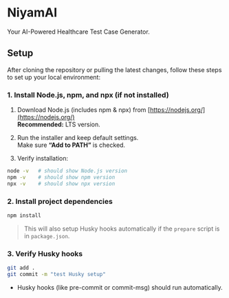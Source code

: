 # NiyamAI

Your AI-Powered Healthcare Test Case Generator.

## Setup

After cloning the repository or pulling the latest changes, follow these steps to set up your local environment:

### 1. Install Node.js, npm, and npx (if not installed)

1. Download Node.js (includes npm & npx) from [https://nodejs.org/](https://nodejs.org/)  
   **Recommended:** LTS version.

2. Run the installer and keep default settings.  
   Make sure **“Add to PATH”** is checked.

3. Verify installation:

```bash
node -v   # should show Node.js version
npm -v    # should show npm version
npx -v    # should show npx version
````

### 2. Install project dependencies

```bash
npm install
```

> This will also setup Husky hooks automatically if the `prepare` script is in `package.json`.

### 3. Verify Husky hooks

```bash
git add .
git commit -m "test Husky setup"
```

* Husky hooks (like pre-commit or commit-msg) should run automatically.
